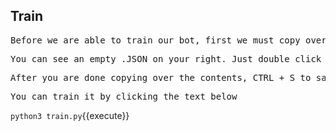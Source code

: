 ## Train

<pre>Before we are able to train our bot, first we must copy over the contents of our .JSON file. This is the file that you have been working on, and one that has information from which the bot will learn.</pre>

<pre>You can see an empty .JSON on your right. Just double click it to bring it up.</pre>

<pre>After you are done copying over the contents, CTRL + S to save your file, andddd you are rady to train your very own chatbot!</pre>

<pre>You can train it by clicking the text below</pre>

`python3 train.py`{{execute}}